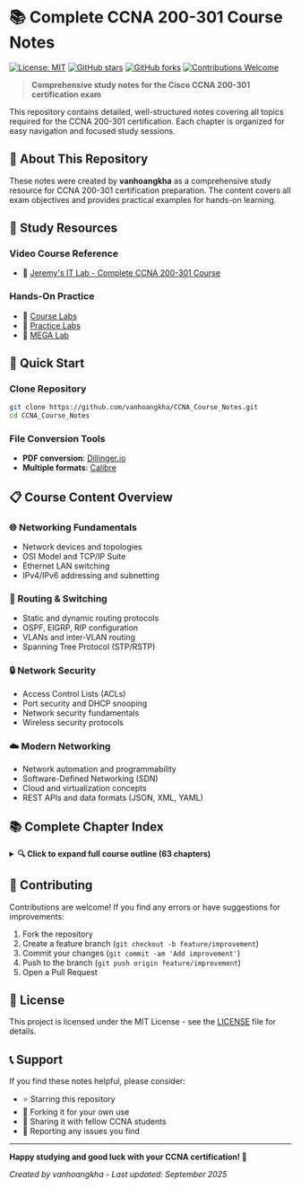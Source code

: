 # 📚 Complete CCNA 200-301 Course Notes

[![License: MIT](https://img.shields.io/badge/License-MIT-yellow.svg)](https://opensource.org/licenses/MIT)
[![GitHub stars](https://img.shields.io/github/stars/vanhoangkha/CCNA_Course_Notes.svg)](https://github.com/vanhoangkha/CCNA_Course_Notes/stargazers)
[![GitHub forks](https://img.shields.io/github/forks/vanhoangkha/CCNA_Course_Notes.svg)](https://github.com/vanhoangkha/CCNA_Course_Notes/network)
[![Contributions Welcome](https://img.shields.io/badge/contributions-welcome-brightgreen.svg?style=flat)](https://github.com/vanhoangkha/CCNA_Course_Notes/issues)

> **Comprehensive study notes for the Cisco CCNA 200-301 certification exam**

This repository contains detailed, well-structured notes covering all topics required for the CCNA 200-301 certification. Each chapter is organized for easy navigation and focused study sessions.

## 🎯 About This Repository

These notes were created by **vanhoangkha** as a comprehensive study resource for CCNA 200-301 certification preparation. The content covers all exam objectives and provides practical examples for hands-on learning.

## 📖 Study Resources

### Video Course Reference
- 🎥 [Jeremy's IT Lab - Complete CCNA 200-301 Course](https://www.youtube.com/watch?v=H8W9oMNSuwo&list=PLxbwE86jKRgMpuZuLBivzlM8s2Dk5lXBQ)

### Hands-On Practice
- 🧪 [Course Labs](https://www.youtube.com/watch?v=a1Im6GYaSno&list=PLeKkafR2n05H0FZNgcz2z56pMPooaskFr)
- 🔬 [Practice Labs](https://www.youtube.com/watch?v=XgcGcrLKu1A&list=PLxbwE86jKRgMQ4HTuaJ7yQgA2BoNwY9ct)
- 🚀 [MEGA Lab](https://www.youtube.com/watch?v=2p7-MluKAgE&list=PLeKkafR2n05G-C6sd19ZMKq7et__aDR1S)

## 🚀 Quick Start

### Clone Repository
```bash
git clone https://github.com/vanhoangkha/CCNA_Course_Notes.git
cd CCNA_Course_Notes
```

### File Conversion Tools
- **PDF conversion**: [Dillinger.io](https://dillinger.io/)
- **Multiple formats**: [Calibre](https://calibre-ebook.com/)

## 📋 Course Content Overview

### 🌐 Networking Fundamentals
- Network devices and topologies
- OSI Model and TCP/IP Suite
- Ethernet LAN switching
- IPv4/IPv6 addressing and subnetting

### 🔀 Routing & Switching
- Static and dynamic routing protocols
- OSPF, EIGRP, RIP configuration
- VLANs and inter-VLAN routing
- Spanning Tree Protocol (STP/RSTP)

### 🔒 Network Security
- Access Control Lists (ACLs)
- Port security and DHCP snooping
- Network security fundamentals
- Wireless security protocols

### ☁️ Modern Networking
- Network automation and programmability
- Software-Defined Networking (SDN)
- Cloud and virtualization concepts
- REST APIs and data formats (JSON, XML, YAML)

## 📚 Complete Chapter Index

<details>
<summary><strong>🔍 Click to expand full course outline (63 chapters)</strong></summary>

### Foundation Topics (Days 1-12)
- Day 1: [Networking Devices](https://github.com/vanhoangkha/CCNA_Course_Notes/blob/main/Course_Notes/Network_Devices.md)
- Day 2: [Interfaces And Cables](https://github.com/vanhoangkha/CCNA_Course_Notes/blob/main/Course_Notes/Interfaces_and_Cables.md)
- Day 3: [OSI Model and TCP/IP Suite](https://github.com/vanhoangkha/CCNA_Course_Notes/blob/main/Course_Notes/OSI_Model_TCPSuite.md)
- Day 4: [Intro to the CLI](https://github.com/vanhoangkha/CCNA_Course_Notes/blob/main/Course_Notes/Intro_to_CLI.md)
- Day 5: [Ethernet LAN Switching - Part 1](https://github.com/vanhoangkha/CCNA_Course_Notes/blob/main/Course_Notes/Ethernet_LAN_Switching_Part1.md)
- Day 6: [Ethernet LAN Switching - Part 2](https://github.com/vanhoangkha/CCNA_Course_Notes/blob/main/Course_Notes/Ethernet_LAN_Switching_Part2.md)
- Day 7: [IPv4 Addressing - Part 1](https://github.com/vanhoangkha/CCNA_Course_Notes/blob/main/Course_Notes/IPv4_Addressing_Part1.md)
- Day 8: [IPv4 Addressing - Part 2](https://github.com/vanhoangkha/CCNA_Course_Notes/blob/main/Course_Notes/IPv4_Addressing_Part2.md)
- Day 9: [Switch Interfaces](https://github.com/vanhoangkha/CCNA_Course_Notes/blob/main/Course_Notes/Switch_Interfaces.md)
- Day 10: [The IPv4 Header](https://github.com/vanhoangkha/CCNA_Course_Notes/blob/main/Course_Notes/The_IPv4_Header.md)
- Day 11: [Routing Fundamentals - Part 1](https://github.com/vanhoangkha/CCNA_Course_Notes/blob/main/Course_Notes/Routing_Fundamentals_Part1.md) | [Static Routing - Part 2](https://github.com/vanhoangkha/CCNA_Course_Notes/blob/main/Course_Notes/Static_Routing_Part2.md)
- Day 12: [Life of a Packet](https://github.com/vanhoangkha/CCNA_Course_Notes/blob/main/Course_Notes/Life_of_a_Packet.md)

### Subnetting & VLANs (Days 13-19)
- Day 13: [Subnetting - Part 1](https://github.com/vanhoangkha/CCNA_Course_Notes/blob/main/Course_Notes/Subnetting_Part1.md)
- Day 14: [Subnetting - Part 2](https://github.com/vanhoangkha/CCNA_Course_Notes/blob/main/Course_Notes/Subnetting_Part2.md)
- Day 15: [Subnetting (VLSM) - Part 3](https://github.com/vanhoangkha/CCNA_Course_Notes/blob/main/Course_Notes/Subnetting_VLSM_Part3.md)
- Day 16: [VLANs - Part 1](https://github.com/vanhoangkha/CCNA_Course_Notes/blob/main/Course_Notes/VLAN_Part1.md)
- Day 17: [VLANs - Part 2](https://github.com/vanhoangkha/CCNA_Course_Notes/blob/main/Course_Notes/VLAN_Part2.md)
- Day 18: [VLANs - Part 3](https://github.com/vanhoangkha/CCNA_Course_Notes/blob/main/Course_Notes/VLAN_Part3.md)
- Day 19: [DTP / VTP](https://github.com/vanhoangkha/CCNA_Course_Notes/blob/main/Course_Notes/DTP_VTP.md)

### Spanning Tree & EtherChannel (Days 20-23)
- Day 20: [Spanning Tree Protocol - Part 1](https://github.com/vanhoangkha/CCNA_Course_Notes/blob/main/Course_Notes/Spanning_Tree_Protocol_Part1.md)
- Day 21: [Spanning Tree Protocol - Part 2](https://github.com/vanhoangkha/CCNA_Course_Notes/blob/main/Course_Notes/Spanning_Tree_Protocol_Part2.md)
- Day 22: [Rapid Spanning Tree Protocol](https://github.com/vanhoangkha/CCNA_Course_Notes/blob/main/Course_Notes/Rapid_Spanning_Tree_Protocol.md)
- Day 23: [EtherChannel](https://github.com/vanhoangkha/CCNA_Course_Notes/blob/main/Course_Notes/Etherchannel.md)

### Dynamic Routing Protocols (Days 24-29)
- Day 24: [Dynamic Routing](https://github.com/vanhoangkha/CCNA_Course_Notes/blob/main/Course_Notes/DynamicRouting.md)
- Day 25: [RIP / EIGRP](https://github.com/vanhoangkha/CCNA_Course_Notes/blob/main/Course_Notes/RIP_and_EIGRP.md)
- Day 26: [OSPF - Part 1](https://github.com/vanhoangkha/CCNA_Course_Notes/blob/main/Course_Notes/OSPF_Part1.md)
- Day 27: [OSPF - Part 2](https://github.com/vanhoangkha/CCNA_Course_Notes/blob/main/Course_Notes/OSPF_Part2.md)
- Day 28: [OSPF - Part 3](https://github.com/vanhoangkha/CCNA_Course_Notes/blob/main/Course_Notes/OSPF_Part3.md)
- Day 29: [First Hop Redundancy Protocols](https://github.com/vanhoangkha/CCNA_Course_Notes/blob/main/Course_Notes/First_Hop_Redundancy_Protocols.md)

### Transport Layer & IPv6 (Days 30-33)
- Day 30: [TCP and UDP](https://github.com/vanhoangkha/CCNA_Course_Notes/blob/main/Course_Notes/TCP_and_UDP.md)
- Day 31: [IPv6 - Part 1](https://github.com/vanhoangkha/CCNA_Course_Notes/blob/main/Course_Notes/IPv6_Part1.md)
- Day 32: [IPv6 - Part 2](https://github.com/vanhoangkha/CCNA_Course_Notes/blob/main/Course_Notes/IPv6_Part2.md)
- Day 33: [IPv6 - Part 3](https://github.com/vanhoangkha/CCNA_Course_Notes/blob/main/Course_Notes/IPv6_Part3.md)

### Access Control Lists (Days 34-35)
- Day 34: [Standard Access Control Lists](https://github.com/vanhoangkha/CCNA_Course_Notes/blob/main/Course_Notes/Standard_Access_Control_Lists.md)
- Day 35: [Extended Access Control Lists](https://github.com/vanhoangkha/CCNA_Course_Notes/blob/main/Course_Notes/Extended_Access_Control_Lists.md)

### Network Services (Days 36-43)
- Day 36: [CDP and LLDP](https://github.com/vanhoangkha/CCNA_Course_Notes/blob/main/Course_Notes/CDP_and_LLDP.md)
- Day 37: [NTP - Network Time Protocol](https://github.com/vanhoangkha/CCNA_Course_Notes/blob/main/Course_Notes/NTP.md)
- Day 38: [DNS - Domain Name System](https://github.com/vanhoangkha/CCNA_Course_Notes/blob/main/Course_Notes/DNS.md)
- Day 39: [DHCP - Dynamic Host Configuration Protocol](https://github.com/vanhoangkha/CCNA_Course_Notes/blob/main/Course_Notes/DHCP.md)
- Day 40: [SNMP - Simple Network Management Protocol](https://github.com/vanhoangkha/CCNA_Course_Notes/blob/main/Course_Notes/SNMP.md)
- Day 41: [SYSLOG](https://github.com/vanhoangkha/CCNA_Course_Notes/blob/main/Course_Notes/SYSLOG.md)
- Day 42: [SSH - Secure Shell](https://github.com/vanhoangkha/CCNA_Course_Notes/blob/main/Course_Notes/SSH.md)
- Day 43: [FTP and TFTP](https://github.com/vanhoangkha/CCNA_Course_Notes/blob/main/Course_Notes/FTP_and_TFTP.md)

### NAT & QoS (Days 44-47)
- Day 44: [NAT (Static) - Part 1](https://github.com/vanhoangkha/CCNA_Course_Notes/blob/main/Course_Notes/NAT_Static_Part1.md)
- Day 45: [NAT (Dynamic) - Part 2](https://github.com/vanhoangkha/CCNA_Course_Notes/blob/main/Course_Notes/NAT_Dynamic_Part2.md)
- Day 46: [QoS (Voice VLAN) - Part 1](https://github.com/vanhoangkha/CCNA_Course_Notes/blob/main/Course_Notes/QoS_VoiceLan.md)
- Day 47: [QoS (Quality of Service) - Part 2](https://github.com/vanhoangkha/CCNA_Course_Notes/blob/main/Course_Notes/QoS_Quality_of_Service.md)

### Security (Days 48-51)
- Day 48: [Security Fundamentals](https://github.com/vanhoangkha/CCNA_Course_Notes/blob/main/Course_Notes/Security_Fundamentals.md)
- Day 49: [Port Security](https://github.com/vanhoangkha/CCNA_Course_Notes/blob/main/Course_Notes/Port_Security.md)
- Day 50: [DHCP Snooping](https://github.com/vanhoangkha/CCNA_Course_Notes/blob/main/Course_Notes/DHCP_Snooping.md)
- Day 51: [Dynamic ARP Inspection](https://github.com/vanhoangkha/CCNA_Course_Notes/blob/main/Course_Notes/Dynamic_Arp_Inspection.md)

### Network Architectures (Days 52-54)
- Day 52: [LAN Architectures](https://github.com/vanhoangkha/CCNA_Course_Notes/blob/main/Course_Notes/LAN_Architectures.md)
- Day 53: [WAN Architectures](https://github.com/vanhoangkha/CCNA_Course_Notes/blob/main/Course_Notes/WAN_Architectures.md)
- Day 54: [Virtualization and Cloud - Part 1](https://github.com/vanhoangkha/CCNA_Course_Notes/blob/main/Course_Notes/Virtualizations_and_Cloud_Part1.md) | [Virtualization (Containers) - Part 2](https://github.com/vanhoangkha/CCNA_Course_Notes/blob/main/Course_Notes/Virtualization_Containers.md) | [Virtualization (VRF) - Part 3](https://github.com/vanhoangkha/CCNA_Course_Notes/blob/main/Course_Notes/Virtualization_VRF_Part3.md)

### Wireless Networking (Days 55-58)
- Day 55: [Wireless Fundamentals](https://github.com/vanhoangkha/CCNA_Course_Notes/blob/main/Course_Notes/Wireless_Fundamentals.md)
- Day 56: [Wireless Architectures](https://github.com/vanhoangkha/CCNA_Course_Notes/blob/main/Course_Notes/Wireless_Architecutres.md)
- Day 57: [Wireless Security](https://github.com/vanhoangkha/CCNA_Course_Notes/blob/main/Course_Notes/Wireless_Security.md)
- Day 58: [Wireless Configuration](https://github.com/vanhoangkha/CCNA_Course_Notes/blob/main/Course_Notes/Wireless_Configuration.md)

### Network Automation (Days 59-63)
- Day 59: [Introduction to Network Automation](https://github.com/vanhoangkha/CCNA_Course_Notes/blob/main/Course_Notes/Introduction_to_Network_Automation.md)
- Day 60: [JSON, XML, and YAML](https://github.com/vanhoangkha/CCNA_Course_Notes/blob/main/Course_Notes/JSON_XML_YAML.md)
- Day 61: [REST APIs](https://github.com/vanhoangkha/CCNA_Course_Notes/blob/main/Course_Notes/REST_APIs.md)
- Day 62: [Software Defined Networking](https://github.com/vanhoangkha/CCNA_Course_Notes/blob/main/Course_Notes/Software_Defined_Networking.md)
- Day 63: [Ansible, Puppet, and Chef](https://github.com/vanhoangkha/CCNA_Course_Notes/blob/main/Course_Notes/Ansible_Puppet_Chef.md)

</details>

## 🤝 Contributing

Contributions are welcome! If you find any errors or have suggestions for improvements:

1. Fork the repository
2. Create a feature branch (`git checkout -b feature/improvement`)
3. Commit your changes (`git commit -am 'Add improvement'`)
4. Push to the branch (`git push origin feature/improvement`)
5. Open a Pull Request

## 📄 License

This project is licensed under the MIT License - see the [LICENSE](LICENSE) file for details.

## 📞 Support

If you find these notes helpful, please consider:
- ⭐ Starring this repository
- 🍴 Forking it for your own use
- 📢 Sharing it with fellow CCNA students
- 🐛 Reporting any issues you find

---

**Happy studying and good luck with your CCNA certification! 🎉**

*Created by vanhoangkha - Last updated: September 2025*
